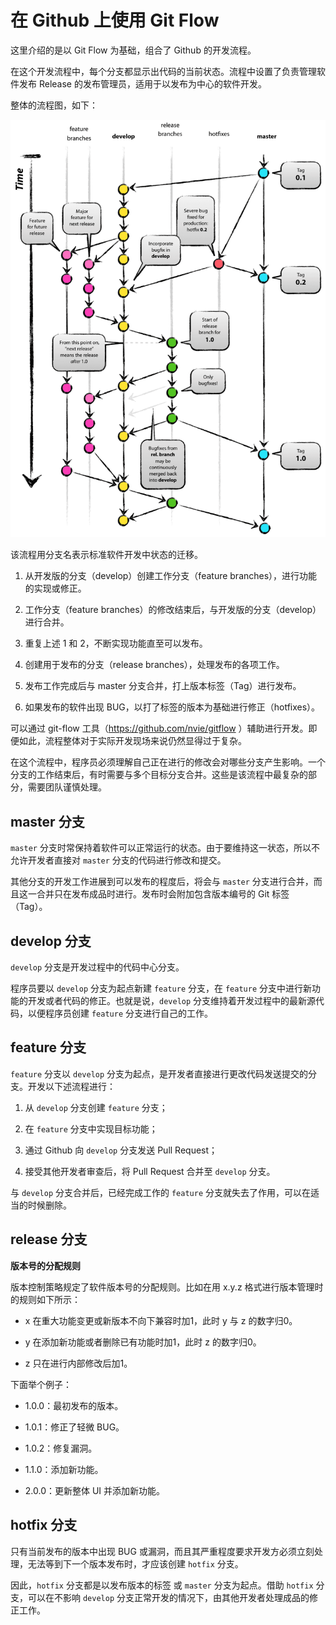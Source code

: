 # 在 Github 上使用 Git Flow

这里介绍的是以 Git Flow 为基础，组合了 Github 的开发流程。

在这个开发流程中，每个分支都显示出代码的当前状态。流程中设置了负责管理软件发布 Release 的发布管理员，适用于以发布为中心的软件开发。

整体的流程图，如下：

![](images/git-model.png)

该流程用分支名表示标准软件开发中状态的迁移。

1.  从开发版的分支（develop）创建工作分支（feature branches），进行功能的实现或修正。

2.  工作分支（feature branches）的修改结束后，与开发版的分支（develop）进行合并。

3.  重复上述 1 和 2，不断实现功能直至可以发布。

4.  创建用于发布的分支（release branches），处理发布的各项工作。

5.  发布工作完成后与 master 分支合并，打上版本标签（Tag）进行发布。

6.  如果发布的软件出现 BUG，以打了标签的版本为基础进行修正（hotfixes）。

可以通过 git-flow 工具（https://github.com/nvie/gitflow ）辅助进行开发。即便如此，流程整体对于实际开发现场来说仍然显得过于复杂。

在这个流程中，程序员必须理解自己正在进行的修改会对哪些分支产生影响。一个分支的工作结束后，有时需要与多个目标分支合并。这些是该流程中最复杂的部分，需要团队谨慎处理。

## master 分支

`master` 分支时常保持着软件可以正常运行的状态。由于要维持这一状态，所以不允许开发者直接对 `master` 分支的代码进行修改和提交。

其他分支的开发工作进展到可以发布的程度后，将会与 `master` 分支进行合并，而且这一合并只在发布成品时进行。发布时会附加包含版本编号的 Git 标签（Tag）。

## develop 分支

`develop` 分支是开发过程中的代码中心分支。

程序员要以 `develop` 分支为起点新建 `feature` 分支，在 `feature` 分支中进行新功能的开发或者代码的修正。也就是说，`develop` 分支维持着开发过程中的最新源代码，以便程序员创建 `feature` 分支进行自己的工作。

## feature 分支

`feature` 分支以 `develop` 分支为起点，是开发者直接进行更改代码发送提交的分支。开发以下述流程进行：

1.  从 `develop` 分支创建 `feature` 分支；

2.  在 `feature` 分支中实现目标功能；

3.  通过 Github 向 `develop` 分支发送 Pull Request；

4.  接受其他开发者审查后，将 Pull Request 合并至 `develop` 分支。

与 `develop` 分支合并后，已经完成工作的 `feature` 分支就失去了作用，可以在适当的时候删除。

## release 分支

**版本号的分配规则**

版本控制策略规定了软件版本号的分配规则。比如在用 x.y.z 格式进行版本管理时的规则如下所示：

*   x 在重大功能变更或新版本不向下兼容时加1，此时 y 与 z 的数字归0。

*   y 在添加新功能或者删除已有功能时加1，此时 z 的数字归0。

*   z 只在进行内部修改后加1。

下面举个例子：

*   1.0.0：最初发布的版本。

*   1.0.1：修正了轻微 BUG。

*   1.0.2：修复漏洞。

*   1.1.0：添加新功能。

*   2.0.0：更新整体 UI 并添加新功能。

## hotfix 分支

只有当前发布的版本中出现 BUG 或漏洞，而且其严重程度要求开发方必须立刻处理，无法等到下一个版本发布时，才应该创建 `hotfix` 分支。

因此，`hotfix` 分支都是以发布版本的标签 或 `master` 分支为起点。借助 `hotfix` 分支，可以在不影响 `develop` 分支正常开发的情况下，由其他开发者处理成品的修正工作。